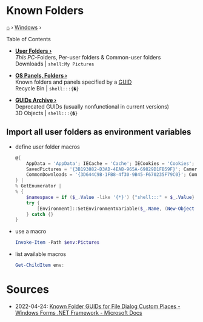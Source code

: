 <h1> Known Folders </h1>

[⌂](../../README.md) › [Windows](../../README.md#windows) ›

Table of Contents
- **[User Folders ›](user-folders.md)**  
  _This PC_-Folders, Per-user folders & Common-user folders  
  Downloads | `shell:My Pictures`

- **[OS Panels, Folders ›](guids.md)**  
  Known folders and panels specified by a [GUID](https://docs.microsoft.com/en-us/dotnet/api/system.guid)  
  Recycle Bin | `shell:::{�}`

- **[GUIDs Archive ›](guids-archive.md)**  
  Deprecated GUIDs (usually nonfunctional in current versions)  
  3D Objects | `shell:::{�}`


## Import all user folders as environment variables

- define user folder macros
    ```powershell
    @{
        AppData = 'AppData'; IECache = 'Cache'; IECookies = 'Cookies'; Desktop = 'Desktop'; Favorites = 'Favorites'; History = 'History'; LocalAppData = 'Local AppData'; Music = 'My Music'; Pictures = 'My Pictures'; Videos = 'My Video'; Documents = 'Personal'; Downloads = '{374DE290-123F-4565-9164-39C4925E467B}'; NetworkShortcuts = 'NetHood'; PrinterShortcuts = 'PrintHood'; Programs = 'Programs'; Recent = 'Recent'; SendTo = 'SendTo'; StartMenu = 'Start Menu'; Startup = 'Startup'; Templates = 'Templates'; CloudRoot = '{A52BBA46-E9E1-435F-B3D9-28DAA648C0F6}';
        SavedPictures = '{3B193882-D3AD-4EAB-965A-69829D1FB59F}'; CameraRoll = '{AB5FB87B-7CE2-4F83-915D-550846C9537B}'; Screenshots = '{B7BEDE81-DF94-4682-A7D8-57A52620B86F}'; LocalDocuments = '{F42EE2D3-909F-4907-8871-4C22FC0BF756}'; LocalDownloads = '{7D83EE9B-2244-4E70-B1F5-5393042AF1E4}'; LocalMusic = '{A0C69A99-21C8-4671-8703-7934162FCF1D}'; LocalPictures = '{0DDD015D-B06C-45D5-8C4C-F59713854639}'; LocalVideos = '{35286A68-3C57-41A1-BBB1-0EAE73D76C95}';
        CommonDownloads = '{3D644C9B-1FB8-4f30-9B45-F670235F79C0}'; CommonAppData = 'Common AppData'; CommonDesktop = 'Common Desktop'; CommonDocuments = 'Common Documents'; CommonPrograms = 'Common Programs'; CommonStartMenu = 'Common Start Menu'; CommonStartup = 'Common Startup'; CommonTemplates = 'Common Templates'; CommonMusic = 'CommonMusic'; CommonPictures = 'CommonPictures'; CommonVideos = 'CommonVideo';
    } | 
    % GetEnumerator | 
    % { 
        $namespace = if ($_.Value -like '{*}') {"shell:::" + $_.Value} else {"shell:" + $_.Value}
        try { 
            [Environment]::SetEnvironmentVariable($_.Name, (New-Object -ComObject Shell.Application).NameSpace($namespace).Self.Path)
        } catch {}
    }
    ```


- use a macro
    ```powershell
    Invoke-Item -Path $env:Pictures
    ```

- list available macros
    ```powershell
    Get-ChildItem env:
    ```


# Sources

- 2022-04-24: [Known Folder GUIDs for File Dialog Custom Places - Windows Forms .NET Framework - Microsoft Docs](https://docs.microsoft.com/en-us/dotnet/desktop/winforms/controls/known-folder-guids-for-file-dialog-custom-places?view=netframeworkdesktop-4.8)